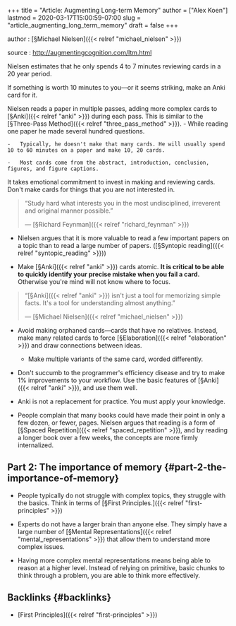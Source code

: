 +++
title = "Article: Augmenting Long-term Memory"
author = ["Alex Koen"]
lastmod = 2020-03-17T15:00:59-07:00
slug = "article_augmenting_long_term_memory"
draft = false
+++

author
: [§Michael Nielsen]({{< relref "michael_nielsen" >}})

source
: <http://augmentingcognition.com/ltm.html>


Nielsen estimates that he only spends 4 to 7 minutes reviewing cards in a 20 year period.


If something is worth 10 minutes to you—or it seems striking, make an Anki card for it.


Nielsen reads a paper in multiple passes, adding more complex cards to [§Anki]({{< relref "anki" >}}) during each pass. This is similar to the [§Three-Pass Method]({{< relref "three_pass_method" >}}).
    -   While reading one paper he made several hundred questions.

    -   Typically, he doesn't make that many cards. He will usually spend 10 to 60 minutes on a paper and make 10, 20 cards.

    -   Most cards come from the abstract, introduction, conclusion, figures, and figure captions.


It takes emotional commitment to invest in making and reviewing cards. Don't make cards for things that you are not interested in.

> “Study hard what interests you in the most undisciplined, irreverent and original manner possible.”
>
> — [§Richard Feynman]({{< relref "richard_feynman" >}})

-   Nielsen argues that it is more valuable to read a few important papers on a topic than to read a large number of papers. ([§Syntopic reading]({{< relref "syntopic_reading" >}}))

-   Make [§Anki]({{< relref "anki" >}}) cards atomic. **It is critical to be able to quickly identify your precise mistake when you fail a card.** Otherwise you're mind will not know where to focus.

> “[§Anki]({{< relref "anki" >}}) isn't just a tool for memorizing simple facts. It's a tool for understanding almost anything.”
>
> — [§Michael Nielsen]({{< relref "michael_nielsen" >}})

-   Avoid making orphaned cards—cards that have no relatives. Instead, make many related cards to force [§Elaboration]({{< relref "elaboration" >}}) and draw connections between ideas.
    -   Make multiple variants of the same card, worded differently.

-   Don't succumb to the programmer's efficiency disease and try to make 1% improvements to your workflow. Use the basic features of [§Anki]({{< relref "anki" >}}), and use them well.

-   Anki is not a replacement for practice. You must apply your knowledge.

-   People complain that many books could have made their point in only a few dozen, or fewer, pages. Nielsen argues that reading is a form of [§Spaced Repetition]({{< relref "spaced_repetition" >}}), and by reading a longer book over a few weeks, the concepts are more firmly internalized.


## Part 2: The importance of memory {#part-2-the-importance-of-memory}

-   People typically do not struggle with complex topics, they struggle with the basics. Think in terms of [§First Principles.]({{< relref "first-principles" >}})

-   Experts do not have a larger brain than anyone else. They simply have a large number of [§Mental Representations]({{< relref "mental_representations" >}}) that allow them to understand more complex issues.

-   Having more complex mental representations means being able to reason at a higher level. Instead of relying on primitive, basic chunks to think through a problem, you are able to think more effectively.


## Backlinks {#backlinks}

-   [First Principles]({{< relref "first-principles" >}})
